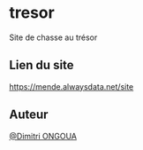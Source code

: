 # tresor
Site de chasse au trésor

## Lien du site
https://mende.alwaysdata.net/site

## Auteur
[@Dimitri ONGOUA](https://twitter.com/DimitriOngoua)

##

